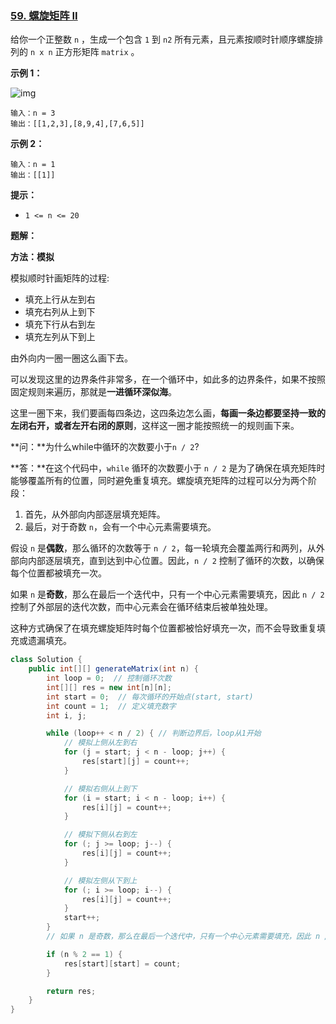### [59. 螺旋矩阵 II](https://leetcode.cn/problems/spiral-matrix-ii/)

给你一个正整数 `n` ，生成一个包含 `1` 到 `n2` 所有元素，且元素按顺时针顺序螺旋排列的 `n x n` 正方形矩阵 `matrix` 。

 

**示例 1：**

![img](https://assets.leetcode.com/uploads/2020/11/13/spiraln.jpg)

```
输入：n = 3
输出：[[1,2,3],[8,9,4],[7,6,5]]
```

**示例 2：**

```
输入：n = 1
输出：[[1]]
```

 

**提示：**

- `1 <= n <= 20`

**题解：**

**方法：模拟**

模拟顺时针画矩阵的过程:

- 填充上行从左到右
- 填充右列从上到下
- 填充下行从右到左
- 填充左列从下到上

由外向内一圈一圈这么画下去。

可以发现这里的边界条件非常多，在一个循环中，如此多的边界条件，如果不按照固定规则来遍历，那就是**一进循环深似海**。

这里一圈下来，我们要画每四条边，这四条边怎么画，**每画一条边都要坚持一致的左闭右开，或者左开右闭的原则**，这样这一圈才能按照统一的规则画下来。

**问：**为什么while中循环的次数要小于`n / 2`?

**答：**在这个代码中，`while` 循环的次数要小于 `n / 2` 是为了确保在填充矩阵时能够覆盖所有的位置，同时避免重复填充。螺旋填充矩阵的过程可以分为两个阶段：

1. 首先，从外部向内部逐层填充矩阵。
2. 最后，对于奇数 `n`，会有一个中心元素需要填充。

假设 `n` 是**偶数**，那么循环的次数等于 `n / 2`，每一轮填充会覆盖两行和两列，从外部向内部逐层填充，直到达到中心位置。因此，`n / 2` 控制了循环的次数，以确保每个位置都被填充一次。

如果 `n` 是**奇数**，那么在最后一个迭代中，只有一个中心元素需要填充，因此 `n / 2` 控制了外部层的迭代次数，而中心元素会在循环结束后被单独处理。

这种方式确保了在填充螺旋矩阵时每个位置都被恰好填充一次，而不会导致重复填充或遗漏填充。

~~~java
class Solution {
    public int[][] generateMatrix(int n) {
        int loop = 0;  // 控制循环次数
        int[][] res = new int[n][n];
        int start = 0;  // 每次循环的开始点(start, start)
        int count = 1;  // 定义填充数字
        int i, j;

        while (loop++ < n / 2) { // 判断边界后，loop从1开始
            // 模拟上侧从左到右
            for (j = start; j < n - loop; j++) {
                res[start][j] = count++;
            }

            // 模拟右侧从上到下
            for (i = start; i < n - loop; i++) {
                res[i][j] = count++;
            }

            // 模拟下侧从右到左
            for (; j >= loop; j--) {
                res[i][j] = count++;
            }

            // 模拟左侧从下到上
            for (; i >= loop; i--) {
                res[i][j] = count++;
            }
            start++;
        }
        // 如果 n 是奇数，那么在最后一个迭代中，只有一个中心元素需要填充，因此 n / 2 控制了外部层的迭代次数，而中心元素会在循环结束后被单独处理。

        if (n % 2 == 1) {
            res[start][start] = count;
        }

        return res;
    }
}
~~~

